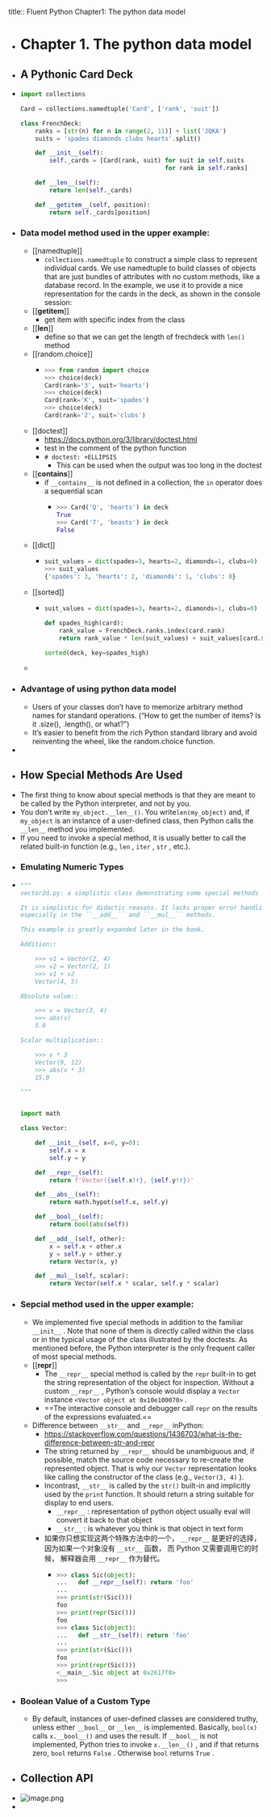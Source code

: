 title:: Fluent Python Chapter1: The python data model
- # Chapter 1. The python data model
- ## A Pythonic Card Deck
- ```python
  import collections
  
  Card = collections.namedtuple('Card', ['rank', 'suit'])
  
  class FrenchDeck:
      ranks = [str(n) for n in range(2, 11)] + list('JQKA')
      suits = 'spades diamonds clubs hearts'.split()
  
      def __init__(self):
          self._cards = [Card(rank, suit) for suit in self.suits
                                          for rank in self.ranks]
  
      def __len__(self):
          return len(self._cards)
  
      def __getitem__(self, position):
          return self._cards[position]
  ```
- ### Data model method used in the upper example:
	- [[namedtuple]]
		- `collections.namedtuple` to construct a simple class to represent individual cards. We use namedtuple to build classes of objects that are just bundles of attributes with no custom methods, like a database record. In the example, we use it to provide a nice representation for the cards in the deck, as shown in the console session:
	- [[__getitem__]]
		- get item with specific index from the class
	- [[__len__]]
		- define so that we can get the length of frechdeck with `len()` method
	- [[random.choice]]
		- ```python
		  >>> from random import choice
		  >>> choice(deck)
		  Card(rank='3', suit='hearts')
		  >>> choice(deck)
		  Card(rank='K', suit='spades')
		  >>> choice(deck)
		  Card(rank='2', suit='clubs')
		  ```
	- [[doctest]]
		- https://docs.python.org/3/library/doctest.html
		- test in the comment of the python function
		- `# doctest: +ELLIPSIS`
			- This can be used when the output was too long in the doctest
	- [[__contains__]]
		- if `__contains__` is not defined in a collection, the `in` operator does a sequential scan
			- ```python
			  >>> Card('Q', 'hearts') in deck
			  True
			  >>> Card('7', 'beasts') in deck
			  False
			  ```
	- [[dict]]
		- ```python
		  suit_values = dict(spades=3, hearts=2, diamonds=1, clubs=0)
		  >>> suit_values
		  {'spades': 3, 'hearts': 2, 'diamonds': 1, 'clubs': 0}
		  ```
	- [[sorted]]
		- ```python
		  suit_values = dict(spades=3, hearts=2, diamonds=1, clubs=0)
		  
		  def spades_high(card):
		      rank_value = FrenchDeck.ranks.index(card.rank)
		      return rank_value * len(suit_values) + suit_values[card.suit]
		  
		  sorted(deck, key=spades_high)
		  ```
	-
- ### Advantage of using python data model
	- Users of your classes don’t have to memorize arbitrary method names for standard operations. (“How to get the number of items? Is it .size(), .length(), or what?”)
	- It’s easier to benefit from the rich Python standard library and avoid reinventing the wheel, like the random.choice function.
-
- ## How Special Methods Are Used
- The first thing to know about special methods is that they are meant to be called by the Python interpreter, and not by you.
- You don’t write `my_object.__len__()`. You write`len(my_object)`  and, if `my_object` is an instance of a user-defined class, then Python calls the `__len__` method you implemented.
- If you need to invoke a special method, it is usually better to call the related built-in function (e.g., `len` , `iter` , `str` , etc.).
- ### Emulating Numeric Types
- ```python
  """
  vector2d.py: a simplistic class demonstrating some special methods
  
  It is simplistic for didactic reasons. It lacks proper error handling,
  especially in the ``__add__`` and ``__mul__`` methods.
  
  This example is greatly expanded later in the book.
  
  Addition::
  
      >>> v1 = Vector(2, 4)
      >>> v2 = Vector(2, 1)
      >>> v1 + v2
      Vector(4, 5)
  
  Absolute value::
  
      >>> v = Vector(3, 4)
      >>> abs(v)
      5.0
  
  Scalar multiplication::
  
      >>> v * 3
      Vector(9, 12)
      >>> abs(v * 3)
      15.0
  
  """
  
  
  import math
  
  class Vector:
  
      def __init__(self, x=0, y=0):
          self.x = x
          self.y = y
  
      def __repr__(self):
          return f'Vector({self.x!r}, {self.y!r})'
  
      def __abs__(self):
          return math.hypot(self.x, self.y)
  
      def __bool__(self):
          return bool(abs(self))
  
      def __add__(self, other):
          x = self.x + other.x
          y = self.y + other.y
          return Vector(x, y)
  
      def __mul__(self, scalar):
          return Vector(self.x * scalar, self.y * scalar)
  ```
- ### Sepcial method used in the upper example:
	- We implemented five special methods in addition to the familiar `__init__` . Note that none of them is directly called within the class or in the typical usage of the class illustrated by the doctests. As mentioned before, the Python interpreter is the only frequent caller of most special methods.
	- [[__repr__]]
		- The `__repr__` special method is called by the `repr` built-in to get the string representation of the object for inspection. Without a custom `__repr__` , Python’s console would display a `Vector` instance `<Vector object at 0x10e100070>` .
		- ==The interactive console and debugger call `repr` on the results of the expressions evaluated.==
	- Difference between `__str__` and `__repr__` inPython:
		- https://stackoverflow.com/questions/1436703/what-is-the-difference-between-str-and-repr
		- The string returned by `__repr__` should be unambiguous and, if possible, match the source code necessary to re-create the represented object. That is why our `Vector` representation looks like calling the constructor of the class (e.g., `Vector(3, 4)` ).
		- Incontrast, `__str__` is called by the `str()` built-in and implicitly used by the `print` function. It should return a string suitable for display to end users.
			- `__repr__` : representation of python object usually eval will convert it back to that object
			- `__str__` : is whatever you think is that object in text form
		- 如果你只想实现这两个特殊方法中的一个， `__repr__` 是更好的选择，因为如果一个对象没有 `__str__` 函数， 而 Python 又需要调用它的时候， 解释器会用 `__repr__` 作为替代。
			- ```python
			  >>> class Sic(object): 
			  ...   def __repr__(self): return 'foo'
			  ... 
			  >>> print(str(Sic()))
			  foo
			  >>> print(repr(Sic()))
			  foo
			  >>> class Sic(object):
			  ...   def __str__(self): return 'foo'
			  ... 
			  >>> print(str(Sic()))
			  foo
			  >>> print(repr(Sic()))
			  <__main__.Sic object at 0x2617f0>
			  >>> 
			  ```
- ### Boolean Value of a Custom Type
	- By default, instances of user-defined classes are considered truthy, unless either `__bool__` or `__len__` is implemented. Basically, `bool(x)` calls `x.__bool__()` and uses the result. If `__bool__` is not implemented, Python tries to invoke `x.__len__()` , and if that returns zero, `bool` returns `False` . Otherwise `bool` returns `True` .
- ## Collection API
- ![image.png](../assets/image_1673528088127_0.png)
-